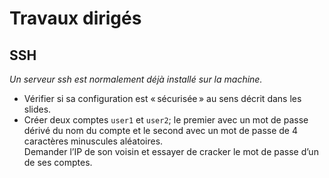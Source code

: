 # Travaux dirigés

## SSH

_Un serveur ssh est normalement déjà installé sur la machine._

- Vérifier si sa configuration est « sécurisée » au sens décrit dans les slides. 
- Créer deux comptes `user1` et `user2`; le premier avec un mot de
passe dérivé du nom du compte et le second avec un mot de passe de 4 caractères minuscules aléatoires.  
    Demander l’IP de son voisin et essayer de cracker le mot de passe
d’un de ses comptes.

